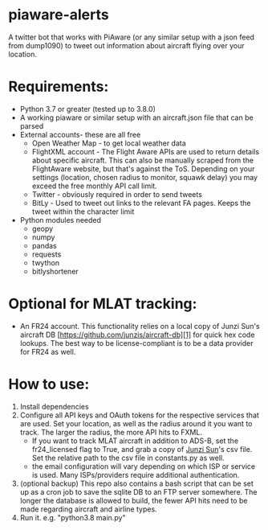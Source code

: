 # piaware-alerts
A twitter bot that works with PiAware (or any similar setup with a json feed from dump1090) to tweet out information about aircraft flying over your location.

# Requirements: 
- Python 3.7 or greater (tested up to 3.8.0)
- A working piaware or similar setup with an aircraft.json file that can be parsed
- External accounts- these are all free
    - Open Weather Map - to get local weather data
    - FlightXML account - The Flight Aware APIs are used to return details about specific aircraft. This can also be manually scraped from the FlightAware website, but that's against the ToS. Depending on your settings (location, chosen radius to monitor, squawk delay) you may exceed the free monthly API call limit.
    - Twitter - obviously required in order to send tweets
    - BitLy - Used to tweet out links to the relevant FA pages. Keeps the tweet within the character limit
- Python modules needed
    - geopy
    - numpy
    - pandas
    - requests
    - twython
    - bitlyshortener

# Optional for MLAT tracking:
- An FR24 account. This functionality relies on a local copy of Junzi Sun's aircraft DB [https://github.com/junzis/aircraft-db][1] for quick hex code lookups. The best way to be license-compliant is to be a data provider for FR24 as well.

# How to use:
1. Install dependencies
2. Configure all API keys and OAuth tokens for the respective services that are used. Set your location, as well as the radius around it you want to track. The larger the radius, the more API hits to FXML.
    - If you want to track MLAT aircraft in addition to ADS-B, set the fr24_licensed flag to True, and grab a copy of [Junzi Sun][1]'s csv file. Set the relative path to the csv file in constants.py as well.
    - the email configuration will vary depending on which ISP or service is used. Many ISPs/providers require additional authentication.
3. (optional backup) This repo also contains a bash script that can be set up as a cron job to save the sqlite DB to an FTP server somewhere. The longer the database is allowed to build, the fewer API hits need to be made regarding aircraft and airline types.
4. Run it. e.g. "python3.8 main.py"
 
[1]: https://github.com/junzis/aircraft-db